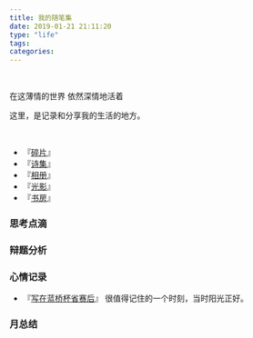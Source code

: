 ```yaml
---
title: 我的随笔集
date: 2019-01-21 21:11:20
type: "life"
tags:
categories:
---
```


​          

在这薄情的世界  依然深情地活着

这里，是记录和分享我的生活的地方。

​         

- 『[碎片](https://hushhw.cn/essay)』 
- 『[诗集](https://hushhw.cn/poems/)』 
- 『[相册](https://hushhw.cn/photos/)』 
- 『[光影](https://hushhw.cn/movies/)』 
- 『[书房](https://hushhw.cn/books/)』




### 思考点滴



### 辩题分析



### 心情记录
- 『[写在蓝桥杯省赛后](https://hushhw.cn/posts/essay/27986ff8.html)』 很值得记住的一个时刻，当时阳光正好。


### 月总结

